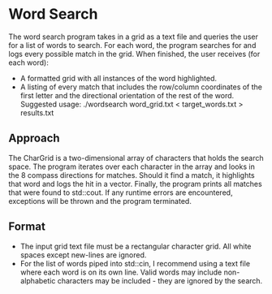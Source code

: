 # Word Search

The word search program takes in a grid as a text file and queries the user for a list of words to search. For each word, the program searches for and logs every possible match in the grid. When finished, the user receives (for each word):
- A formatted grid with all instances of the word highlighted.
- A listing of every match that includes the row/column coordinates of the first letter and the directional orientation of the rest of the word.
Suggested usage: ./wordsearch word_grid.txt < target_words.txt > results.txt

## Approach

The CharGrid is a two-dimensional array of characters that holds the search space.
The program iterates over each character in the array and looks in the 8 compass directions for matches.
Should it find a match, it highlights that word and logs the hit in a vector.
Finally, the program prints all matches that were found to std::cout.
If any runtime errors are encountered, exceptions will be thrown and the program terminated.

## Format

- The input grid text file must be a rectangular character grid. All white spaces except new-lines are ignored.
- For the list of words piped into std::cin, I recommend using a text file where each word is on its own line. Valid words may include non-alphabetic characters may be included - they are ignored by the search.
